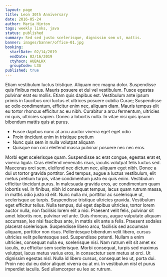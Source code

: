 ```yaml
---
layout: page
title: Leon 30th Anniversary
date: 2016-05-24
author: Maria Hinton
tags: weekly links, java
status: published
summary: Sed sed justo scelerisque, dignissim sem ut, mattis.
banner: images/banner/office-01.jpg
booking:
  startDate: 02/14/2019
  endDate: 02/16/2019
  ctyhocn: AUBALHX
  groupCode: L3A
published: true
---
```

Etiam vestibulum luctus tristique. Aliquam nec magna dolor. Suspendisse quis finibus metus. Mauris posuere et dui vel vestibulum. Fusce egestas pulvinar erat eu mollis. Etiam quis dapibus est. Vestibulum ante ipsum primis in faucibus orci luctus et ultrices posuere cubilia Curae; Suspendisse ac odio condimentum, efficitur enim nec, aliquam diam. Mauris tempus elit eu tortor rhoncus efficitur ac eu nibh. Curabitur a arcu fermentum, ultricies mi quis, ultricies sapien. Donec a lobortis nulla. In vitae nisi quis ipsum bibendum mattis quis at purus.

* Fusce dapibus nunc at arcu auctor viverra eget eget odio
* Proin tincidunt enim in tristique pretium
* Nunc quis sem in nulla volutpat aliquam
* Quisque non orci eleifend massa pulvinar posuere nec nec eros.

Morbi eget scelerisque quam. Suspendisse ac erat congue, egestas erat et, viverra ligula. Cras eleifend venenatis risus, iaculis volutpat felis luctus sed. Maecenas orci sem, eleifend nec dictum nec, aliquam eget nibh. Donec a dui ut tortor gravida porttitor. Sed tempus, augue a luctus vestibulum, elit metus pretium turpis, vitae condimentum justo ex quis enim. Vestibulum efficitur tincidunt purus. In malesuada gravida eros, ac condimentum quam lobortis vel. In finibus, nibh id consequat tempus, lacus quam rutrum massa, in mattis odio justo id elit. Nunc nulla mi, porttitor ac scelerisque ut, scelerisque ac turpis. Suspendisse tristique ultricies gravida. Vestibulum eget efficitur tellus. Nulla tempus, dui eget dapibus ultricies, tortor lorem auctor nulla, non facilisis lorem elit a nisi. Praesent velit felis, pulvinar sit amet lobortis non, pulvinar vel ante. Duis rhoncus, augue vulputate aliquam accumsan, leo nisi faucibus ante, in mattis elit ante a felis.
Praesent sodales placerat scelerisque. Suspendisse libero arcu, facilisis sed accumsan aliquam, porttitor non risus. Pellentesque bibendum velit libero, cursus ultricies velit pellentesque sed. Suspendisse potenti. Nullam a enim ultricies, consequat nulla eu, scelerisque nisi. Nam rutrum elit sit amet ex iaculis, eu efficitur sem scelerisque. Morbi consequat, turpis sed maximus volutpat, lacus metus varius eros, in consectetur sem metus at orci. Ut dignissim egestas nisl. Nulla id libero cursus, consequat leo ut, porta dui. Proin nec dui eu dolor aliquet viverra eu at mi. In vestibulum nisl et purus imperdiet iaculis. Sed ullamcorper eu leo ac rutrum.
